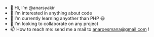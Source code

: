 - 👋 Hi, I’m @anarsyakir
- 👀 I’m interested in anything about code
- 🌱 I’m currently learning anyother than PHP 😆
- 💞️ I’m looking to collaborate on any project
- 📫 How to reach me: send me a mail to anaroesmana@gmail.com !

<!---
anarsyakir/anarsyakir is a ✨ special ✨ repository because its `README.md` (this file) appears on your GitHub profile.
You can click the Preview link to take a look at your changes.
--->
